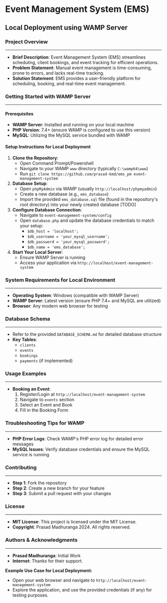 **Event Management System (EMS)**
=====================================


**Local Deployment using WAMP Server**
--------------------------------------

### **Project Overview**
------------------------

* **Brief Description**: Event Management System (EMS) streamlines scheduling, client bookings, and event tracking for efficient operations.
* **Problem Statement**: Manual event management is time-consuming, prone to errors, and lacks real-time tracking.
* **Solution Statement**: EMS provides a user-friendly platform for scheduling, booking, and real-time event management.

### **Getting Started with WAMP Server**
-----------------------------------------

#### **Prerequisites**
* **WAMP Server**: Installed and running on your local machine
* **PHP Version**: 7.4+ (ensure WAMP is configured to use this version)
* **MySQL**: Utilizing the MySQL service bundled with WAMP

#### **Setup Instructions for Local Deployment**
1. **Clone the Repository**:
	* Open Command Prompt/Powershell
	* Navigate to your WAMP `www` directory (typically `C:\wamp64\www`)
	* Run `git clone https://github.com/prasad-kmd/ems_pm event-management-system`
2. **Database Setup**:
	* Open `phpMyAdmin` via WAMP (usually `http://localhost/phpmyadmin`)
	* Create a new database (e.g., `ems_database`)
	* Import the provided `ems_database.sql` file (found in the repository's root directory) into your newly created database [TODO]
3. **Configure Database Connection**:
	* Navigate to `event-management-system/config`
	* Open `database.php` and update the database credentials to match your setup:
		+ `$db_host = 'localhost';`
		+ `$db_username = 'your_mysql_username';`
		+ `$db_password = 'your_mysql_password';`
		+ `$db_name = 'ems_database';`
4. **Start Your Local Server**:
	* Ensure WAMP Server is running
	* Access your application via `http://localhost/event-management-system`

### **System Requirements for Local Environment**
------------------------------------------------

* **Operating System**: Windows (compatible with WAMP Server)
* **WAMP Server**: Latest version (ensure PHP 7.4+ and MySQL are utilized)
* **Browser**: Any modern web browser for testing

### **Database Schema**
-----------------------

* Refer to the provided `DATABASE_SCHEMA.md` for detailed database structure
* **Key Tables**:
	+ `clients`
	+ `events`
	+ `bookings`
	+ `payments` (if implemented)

### **Usage Examples**
----------------------

* **Booking an Event**:
	1. Register/Login at `http://localhost/event-management-system`
	2. Navigate to `events` section
	3. Select an Event and Book
	4. Fill in the Booking Form

### **Troubleshooting Tips for WAMP**
---------------------------------------

* **PHP Error Logs**: Check WAMP's PHP error log for detailed error messages
* **MySQL Issues**: Verify database credentials and ensure the MySQL service is running

### **Contributing**
------------------

* **Step 1**: Fork the repository
* **Step 2**: Create a new branch for your feature
* **Step 3**: Submit a pull request with your changes

### **License**
------------

* **MIT License**: This project is licensed under the MIT License.
* **Copyright**: Prasad Madhuranga 2024. All rights reserved.

### **Authors & Acknowledgments**
---------------------------------

* **Prasad Madhuranga**: Initial Work
* **Internet**: Thanks for their support.

**Example Use Case for Local Deployment:**

* Open your web browser and navigate to `http://localhost/event-management-system`
* Explore the application, and use the provided credentials (if any) for testing purposes.